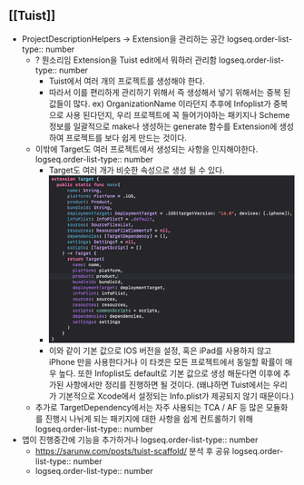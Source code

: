 ## [[Tuist]]
- ProjectDescriptionHelpers -> Extension을 관리하는 공간
  logseq.order-list-type:: number
	- ? 뭔소리임 Extension을 Tuist edit에서 뭐하러 관리함
	  logseq.order-list-type:: number
		- Tuist에서 여러 개의 프로젝트를 생성해야 한다.
		- 따라서 이를 편리하게 관리하기 위해서 즉 생성해서 넣기 위해서는 중복 된 값들이 많다. ex) OrganizationName 이라던지 추후에 Infoplist가 중복으로 사용 된다던지, 우리 프로젝트에 꼭 들어가야하는 패키지나 Scheme 정보를 일괄적으로 make나 생성하는 generate 함수를 Extension에 생성하여 프로젝트를 보다 쉽게 만드는 것이다.
	- 이밖에 Target도 여러 프로젝트에서 생성되는 사항을 인지해야한다.
	  logseq.order-list-type:: number
		- Target도 여러 개가 비슷한 속성으로 생성 될 수 있다.
		- ![스크린샷 2023-11-24 오후 5.46.45.png](../assets/스크린샷_2023-11-24_오후_5.46.45_1700815607409_0.png)
		- 이와 같이 기본 값으로 IOS 버전을 설정, 혹은 iPad를 사용하지 않고 iPhone 만을 사용한다거나 이 타겟은 모든 프로젝트에서 동일할 확률이 매우 높다. 또한 Infoplist도 default로 기본 값으로 생성 해둔다면 이후에 추가된 사항에서만 정리를 진행하면 될 것이다. (왜냐하면 Tuist에서는 우리가 기본적으로 Xcode에서 설정되는 Info.plist가 제공되지 않기 때문이다.)
	- 추가로 TargetDependency에서는 자주 사용되는 TCA / AF 등 많은 모듈화를 진행시 나뉘게 되는 패키지에 대한 사항을 쉽게 컨트롤하기 위해
	  logseq.order-list-type:: number
- 앱이 진행중간에 기능을 추가하거나
  logseq.order-list-type:: number
	- https://sarunw.com/posts/tuist-scaffold/ 분석 후 공유
	  logseq.order-list-type:: number
	- logseq.order-list-type:: number
